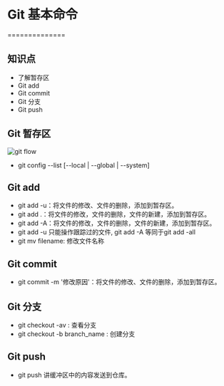 # Git 基本命令
==============

## 知识点

* 了解暂存区
* Git add 
* Git commit
* Git 分支
* Git push

## Git 暂存区

![git flow](https://cdn-std.dprcdn.net/files/acc_136293/31XpLG)

* git config --list [--local | --global | --system]

## Git add

* git add -u：将文件的修改、文件的删除，添加到暂存区。
* git add .：将文件的修改，文件的删除，文件的新建，添加到暂存区。
* git add -A：将文件的修改，文件的删除，文件的新建，添加到暂存区。
* git add -u 只能操作跟踪过的文件, git add -A 等同于git add -all
* git mv filename: 修改文件名称

## Git commit

* git commit -m '修改原因'：将文件的修改、文件的删除，添加到暂存区。

## Git 分支

* git checkout -av : 查看分支
* git checkout -b branch_name : 创建分支 

## Git push

* git push 讲缓冲区中的内容发送到仓库。 
